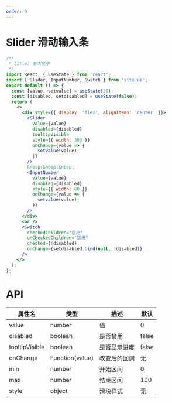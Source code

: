 ```yaml
---
order: 9
---
```


# Slider 滑动输入条

```jsx
/**
 * title: 基本使用
 */
import React, { useState } from 'react';
import { Slider, InputNumber, Switch } from 'site-ui';
export default () => {
  const [value, setvalue] = useState(30);
  const [disabled, setdisabled] = useState(false);
  return (
    <>
      <div style={{ display: 'flex', alignItems: 'center' }}>
        <Slider
          value={value}
          disabled={disabled}
          tooltipVisible
          style={{ width: 300 }}
          onChange={value => {
            setvalue(value);
          }}
        />
        &nbsp;&nbsp;&nbsp;
        <InputNumber
          value={value}
          disabled={disabled}
          style={{ width: 60 }}
          onChange={value => {
            setvalue(value);
          }}
        />
      </div>
      <br />
      <Switch
        checkedChildren="启用"
        unCheckedChildren="禁用"
        checked={!disabled}
        onChange={setdisabled.bind(null, !disabled)}
      />
    </>
  );
};
```

# API

| **属性名**     | **类型**        | **描述**     | **默认** |
| -------------- | --------------- | ------------ | -------- |
| value          | number          | 值           | 0        |
| disabled       | boolean         | 是否禁用     | false    |
| tooltipVisible | boolean         | 是否显示进度 | false    |
| onChange       | Function(value) | 改变后的回调 | 无       |
| min            | number          | 开始区间     | 0        |
| max            | number          | 结束区间     | 100      |
| style          | object          | 滑块样式     | 无       |
